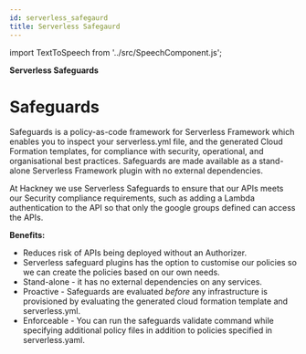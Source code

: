 ```yaml
---
id: serverless_safegaurd
title: Serverless Safegaurd
---
```

import TextToSpeech from '../src/SpeechComponent.js';

<TextToSpeech>

**Serverless Safeguards**

# **Safeguards**

Safeguards is a policy-as-code framework for Serverless Framework which enables you to inspect your serverless.yml file, and the generated Cloud Formation templates, for compliance with security, operational, and organisational best practices. Safeguards are made available as a stand-alone Serverless Framework plugin with no external dependencies.

At Hackney we use Serverless Safeguards to ensure that our APIs meets our Security compliance requirements, such as adding a Lambda authentication to the API so that only the google groups defined can access the APIs. 

**Benefits:**

* Reduces risk of APIs being deployed without an Authorizer.
* Serverless safeguard plugins has the option to customise our policies so we can create the policies based on our own needs.
* Stand-alone - it has no external dependencies on any services.
* Proactive - Safeguards are evaluated _before_ any infrastructure is provisioned by evaluating the generated cloud formation template and serverless.yml.
* Enforceable - You can run the safeguards validate command while specifying additional policy files in addition to policies specified in serverless.yaml.

</TextToSpeech>